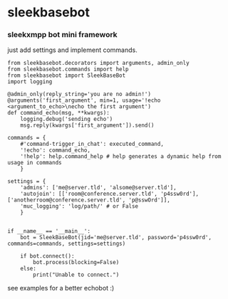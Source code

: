 # sleekbasebot

### sleekxmpp bot mini framework

just add settings and implement commands.

    from sleekbasebot.decorators import arguments, admin_only
    from sleekbasebot.commands import help
    from sleekbasebot import SleekBaseBot
    import logging
    
    @admin_only(reply_string='you are no admin!')
    @arguments('first_argument', min=1, usage='!echo <argument_to_echo>\necho the first argument')
    def command_echo(msg, **kwargs):
        logging.debug('sending echo')
        msg.reply(kwargs['first_argument']).send()
    
    commands = {
        #'command-trigger_in_chat': executed_command,
        '!echo': command_echo,
        '!help': help.command_help # help generates a dynamic help from usage in commands
        }
    
    settings = {
        'admins': ['me@server.tld', 'alsome@server.tld'],
        'autojoin': [['room@conference.server.tld', 'p4ssw0rd'], ['anotherroom@conference.server.tld', 'p@sswOrd']],
        'muc_logging': 'log/path/' # or False
        }
    
    
    if __name__ == '__main__':
        bot = SleekBaseBot(jid='me@server.tld', password='p4ssw0rd', commands=commands, settings=settings)

        if bot.connect():
            bot.process(blocking=False)
        else:
            print("Unable to connect.")


see examples for a better echobot :)
